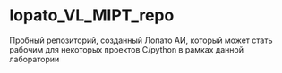 # lopato_VL_MIPT_repo
Пробный репозиторий, созданный Лопато АИ, который может стать рабочим для некоторых проектов С/python в рамках данной лаборатории

